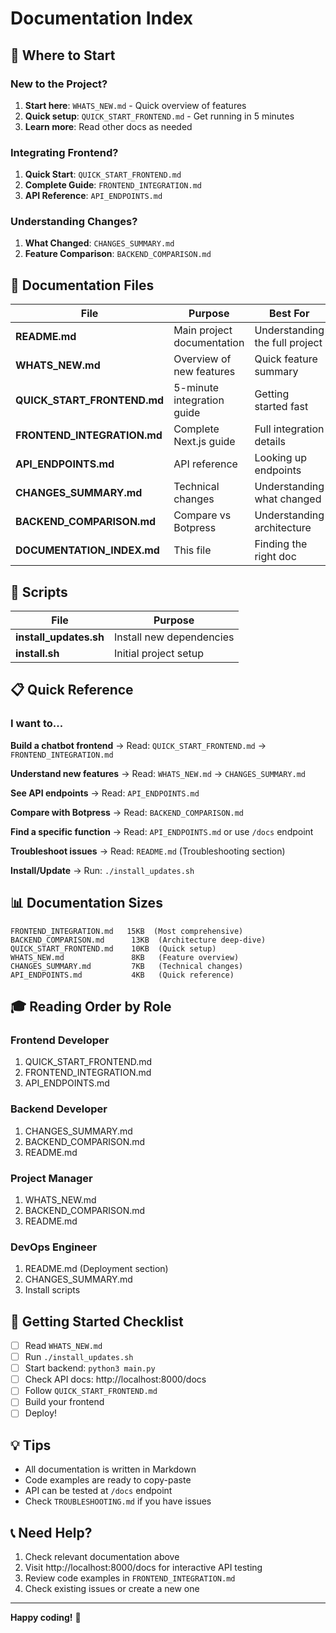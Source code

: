 # Documentation Index

## 🎯 Where to Start

### New to the Project?
1. **Start here**: `WHATS_NEW.md` - Quick overview of features
2. **Quick setup**: `QUICK_START_FRONTEND.md` - Get running in 5 minutes
3. **Learn more**: Read other docs as needed

### Integrating Frontend?
1. **Quick Start**: `QUICK_START_FRONTEND.md`
2. **Complete Guide**: `FRONTEND_INTEGRATION.md`
3. **API Reference**: `API_ENDPOINTS.md`

### Understanding Changes?
1. **What Changed**: `CHANGES_SUMMARY.md`
2. **Feature Comparison**: `BACKEND_COMPARISON.md`

## 📁 Documentation Files

| File | Purpose | Best For |
|------|---------|----------|
| **README.md** | Main project documentation | Understanding the full project |
| **WHATS_NEW.md** | Overview of new features | Quick feature summary |
| **QUICK_START_FRONTEND.md** | 5-minute integration guide | Getting started fast |
| **FRONTEND_INTEGRATION.md** | Complete Next.js guide | Full integration details |
| **API_ENDPOINTS.md** | API reference | Looking up endpoints |
| **CHANGES_SUMMARY.md** | Technical changes | Understanding what changed |
| **BACKEND_COMPARISON.md** | Compare vs Botpress | Understanding architecture |
| **DOCUMENTATION_INDEX.md** | This file | Finding the right doc |

## 🔧 Scripts

| File | Purpose |
|------|---------|
| **install_updates.sh** | Install new dependencies |
| **install.sh** | Initial project setup |

## 📋 Quick Reference

### I want to...

**Build a chatbot frontend**
→ Read: `QUICK_START_FRONTEND.md` → `FRONTEND_INTEGRATION.md`

**Understand new features**
→ Read: `WHATS_NEW.md` → `CHANGES_SUMMARY.md`

**See API endpoints**
→ Read: `API_ENDPOINTS.md`

**Compare with Botpress**
→ Read: `BACKEND_COMPARISON.md`

**Find a specific function**
→ Read: `API_ENDPOINTS.md` or use `/docs` endpoint

**Troubleshoot issues**
→ Read: `README.md` (Troubleshooting section)

**Install/Update**
→ Run: `./install_updates.sh`

## 📊 Documentation Sizes

```
FRONTEND_INTEGRATION.md   15KB  (Most comprehensive)
BACKEND_COMPARISON.md      13KB  (Architecture deep-dive)
QUICK_START_FRONTEND.md    10KB  (Quick setup)
WHATS_NEW.md               8KB   (Feature overview)
CHANGES_SUMMARY.md         7KB   (Technical changes)
API_ENDPOINTS.md           4KB   (Quick reference)
```

## 🎓 Reading Order by Role

### Frontend Developer
1. QUICK_START_FRONTEND.md
2. FRONTEND_INTEGRATION.md
3. API_ENDPOINTS.md

### Backend Developer
1. CHANGES_SUMMARY.md
2. BACKEND_COMPARISON.md
3. README.md

### Project Manager
1. WHATS_NEW.md
2. BACKEND_COMPARISON.md
3. README.md

### DevOps Engineer
1. README.md (Deployment section)
2. CHANGES_SUMMARY.md
3. Install scripts

## 🚀 Getting Started Checklist

- [ ] Read `WHATS_NEW.md`
- [ ] Run `./install_updates.sh`
- [ ] Start backend: `python3 main.py`
- [ ] Check API docs: http://localhost:8000/docs
- [ ] Follow `QUICK_START_FRONTEND.md`
- [ ] Build your frontend
- [ ] Deploy!

## 💡 Tips

- All documentation is written in Markdown
- Code examples are ready to copy-paste
- API can be tested at `/docs` endpoint
- Check `TROUBLESHOOTING.md` if you have issues

## 📞 Need Help?

1. Check relevant documentation above
2. Visit http://localhost:8000/docs for interactive API testing
3. Review code examples in `FRONTEND_INTEGRATION.md`
4. Check existing issues or create a new one

---

**Happy coding!** 🚀
